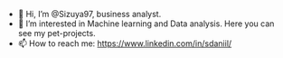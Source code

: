 - 👋 Hi, I’m @Sizuya97, business analyst.
- 👀 I’m interested in Machine learning and Data analysis. Here you can see my pet-projects. 
- 📫 How to reach me: https://www.linkedin.com/in/sdaniil/
